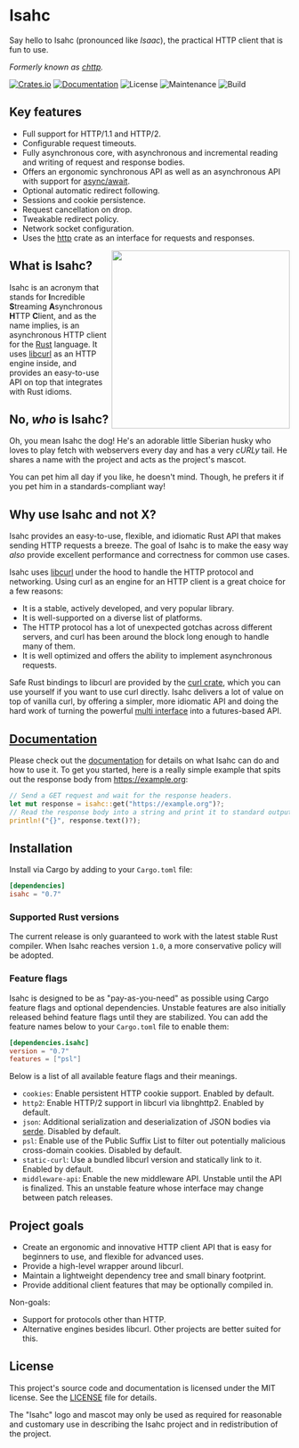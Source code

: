 # Isahc

Say hello to Isahc (pronounced like _Isaac_), the practical HTTP client that is fun to use.

_Formerly known as [chttp]._

[![Crates.io](https://img.shields.io/crates/v/isahc.svg)](https://crates.io/crates/isahc)
[![Documentation](https://docs.rs/isahc/badge.svg)][documentation]
![License](https://img.shields.io/github/license/sagebind/isahc.svg)
![Maintenance](https://img.shields.io/badge/maintenance-actively--developed-brightgreen.svg)
![Build](https://github.com/sagebind/isahc/workflows/ci/badge.svg)

## Key features

- Full support for HTTP/1.1 and HTTP/2.
- Configurable request timeouts.
- Fully asynchronous core, with asynchronous and incremental reading and writing of request and response bodies.
- Offers an ergonomic synchronous API as well as an asynchronous API with support for [async/await].
- Optional automatic redirect following.
- Sessions and cookie persistence.
- Request cancellation on drop.
- Tweakable redirect policy.
- Network socket configuration.
- Uses the [http] crate as an interface for requests and responses.

<img src="media/isahc.svg.png" width="320" align="right">

## What is Isahc?

Isahc is an acronym that stands for **I**ncredible **S**treaming **A**synchronous **H**TTP **C**lient, and as the name implies, is an asynchronous HTTP client for the [Rust] language. It uses [libcurl] as an HTTP engine inside, and provides an easy-to-use API on top that integrates with Rust idioms.

## No, _who_ is Isahc?

Oh, you mean Isahc the dog! He's an adorable little Siberian husky who loves to play fetch with webservers every day and has a very _cURLy_ tail. He shares a name with the project and acts as the project's mascot.

You can pet him all day if you like, he doesn't mind. Though, he prefers it if you pet him in a standards-compliant way!

## Why use Isahc and not X?

Isahc provides an easy-to-use, flexible, and idiomatic Rust API that makes sending HTTP requests a breeze. The goal of Isahc is to make the easy way _also_ provide excellent performance and correctness for common use cases.

Isahc uses [libcurl] under the hood to handle the HTTP protocol and networking. Using curl as an engine for an HTTP client is a great choice for a few reasons:

- It is a stable, actively developed, and very popular library.
- It is well-supported on a diverse list of platforms.
- The HTTP protocol has a lot of unexpected gotchas across different servers, and curl has been around the block long enough to handle many of them.
- It is well optimized and offers the ability to implement asynchronous requests.

Safe Rust bindings to libcurl are provided by the [curl crate], which you can use yourself if you want to use curl directly. Isahc delivers a lot of value on top of vanilla curl, by offering a simpler, more idiomatic API and doing the hard work of turning the powerful [multi interface] into a futures-based API.

## [Documentation]

Please check out the [documentation] for details on what Isahc can do and how to use it. To get you started, here is a really simple example that spits out the response body from https://example.org:

```rust
// Send a GET request and wait for the response headers.
let mut response = isahc::get("https://example.org")?;
// Read the response body into a string and print it to standard output.
println!("{}", response.text()?);
```

## Installation

Install via Cargo by adding to your `Cargo.toml` file:

```toml
[dependencies]
isahc = "0.7"
```

### Supported Rust versions

The current release is only guaranteed to work with the latest stable Rust compiler. When Isahc reaches version `1.0`, a more conservative policy will be adopted.

### Feature flags

Isahc is designed to be as "pay-as-you-need" as possible using Cargo feature
flags and optional dependencies. Unstable features are also initially
released behind feature flags until they are stabilized. You can add the
feature names below to your `Cargo.toml` file to enable them:

```toml
[dependencies.isahc]
version = "0.7"
features = ["psl"]
```

Below is a list of all available feature flags and their meanings.

- `cookies`: Enable persistent HTTP cookie support. Enabled by default.
- `http2`: Enable HTTP/2 support in libcurl via libnghttp2. Enabled by default.
- `json`: Additional serialization and deserialization of JSON bodies via [serde]. Disabled by default.
- `psl`: Enable use of the Public Suffix List to filter out potentially malicious cross-domain cookies. Disabled by default.
- `static-curl`: Use a bundled libcurl version and statically link to it. Enabled by default.
- `middleware-api`: Enable the new middleware API. Unstable until the API is finalized. This an unstable feature whose interface may change between patch releases.

## Project goals

- Create an ergonomic and innovative HTTP client API that is easy for beginners to use, and flexible for advanced uses.
- Provide a high-level wrapper around libcurl.
- Maintain a lightweight dependency tree and small binary footprint.
- Provide additional client features that may be optionally compiled in.

Non-goals:

- Support for protocols other than HTTP.
- Alternative engines besides libcurl. Other projects are better suited for this.

## License

This project's source code and documentation is licensed under the MIT license. See the [LICENSE](LICENSE) file for details.

The "Isahc" logo and mascot may only be used as required for reasonable and customary use in describing the Isahc project and in redistribution of the project.


[async/await]: https://rust-lang.github.io/async-book/01_getting_started/04_async_await_primer.html
[chttp]: https://crates.io/crates/chttp
[curl crate]: https://crates.io/crates/curl
[documentation]: https://docs.rs/isahc
[http]: https://github.com/hyperium/http
[libcurl]: https://curl.haxx.se/libcurl/
[multi interface]: https://curl.haxx.se/libcurl/c/libcurl-multi.html
[rust]: https://www.rustlang.org
[serde]: https://serde.rs
